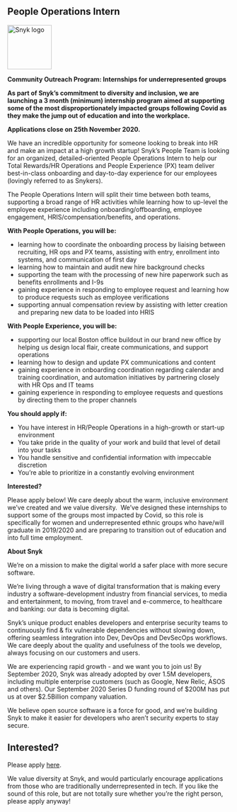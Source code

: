 People Operations Intern
---

<img src="https://res.cloudinary.com/snyk/image/upload/v1537345894/press-kit/brand/logo-black.png" width="100" alt="Snyk logo" />

<p><strong>Community Outreach Program: Internships for underrepresented groups&nbsp;</strong></p>
<p><strong>As part of Snyk’s commitment to diversity and inclusion, we are launching a 3 month (minimum) internship program aimed at supporting some of the most disproportionately impacted groups following Covid as they make the jump out of education and into the workplace.&nbsp;</strong></p>
<p><strong>Applications close on 25th November 2020.</strong></p>
<p><span style="font-weight: 400;">We have an incredible opportunity for someone looking to break into HR and make an impact at a high growth startup! Snyk’s People Team is looking for an organized, detailed-oriented People Operations Intern to help our Total Rewards/HR Operations and People Experience (PX) team deliver best-in-class onboarding and day-to-day experience for our employees (lovingly referred to as Snykers).</span></p>
<p><span style="font-weight: 400;">The People Operations Intern will split their time between both teams, supporting a broad range of HR activities while learning how to up-level the employee experience including onboarding/offboarding, employee engagement, HRIS/compensation/benefits, and operations.&nbsp;</span></p>
<p><strong>With People Operations, you will be:</strong></p>
<ul>
<li style="font-weight: 400;"><span style="font-weight: 400;">learning how to coordinate the onboarding process by liaising between recruiting, HR ops and PX teams, assisting with entry, enrollment into systems, and communication of first day</span></li>
<li style="font-weight: 400;"><span style="font-weight: 400;">learning how to maintain and audit new hire background checks</span></li>
<li style="font-weight: 400;"><span style="font-weight: 400;">supporting the team with the processing of new hire paperwork such as benefits enrollments and I-9s</span></li>
<li style="font-weight: 400;"><span style="font-weight: 400;">gaining experience in responding to employee request and learning how to produce requests such as employee verifications&nbsp;</span></li>
<li style="font-weight: 400;"><span style="font-weight: 400;">supporting annual compensation review by assisting with letter creation and preparing new data to be loaded into HRIS</span></li>
</ul>
<p><strong>With People Experience, you will be:</strong></p>
<ul>
<li style="font-weight: 400;"><span style="font-weight: 400;">supporting our local Boston office buildout in our brand new office by helping us design local flair, create communications, and support operations</span></li>
<li style="font-weight: 400;"><span style="font-weight: 400;">learning how to design and update PX communications and content&nbsp;</span></li>
<li style="font-weight: 400;"><span style="font-weight: 400;">gaining experience in onboarding coordination regarding calendar and training coordination, and automation initiatives by partnering closely with HR Ops and IT teams</span></li>
<li style="font-weight: 400;"><span style="font-weight: 400;">gaining experience in responding to employee requests and questions by directing them to the proper channels</span></li>
</ul>
<p><strong>You should apply if:</strong></p>
<ul>
<li style="font-weight: 400;"><span style="font-weight: 400;">You have interest in HR/People Operations in a high-growth or start-up environment</span></li>
<li style="font-weight: 400;"><span style="font-weight: 400;">You take pride in the quality of your work and build that level of detail into your tasks</span></li>
<li style="font-weight: 400;"><span style="font-weight: 400;">You handle sensitive and confidential information with impeccable discretion</span></li>
<li style="font-weight: 400;"><span style="font-weight: 400;">You’re able to prioritize in a constantly evolving environment</span></li>
</ul>
<p><strong>Interested?</strong></p>
<p><span style="font-weight: 400;">Please apply below! We care deeply about the warm, inclusive environment we’ve created and we value diversity.&nbsp; We’ve designed these internships to support some of the groups most impacted by Covid, so this role is specifically for women and underrepresented ethnic groups who have/will graduate in 2019/2020 and are preparing to transition out of education and into full time employment.</span></p>
<p><strong>About Snyk</strong></p>
<p><span style="font-weight: 400;">We’re on a mission to make the digital world a safer place with more secure software.</span></p>
<p><span style="font-weight: 400;">We’re living through a wave of digital transformation that is making every industry a software-development industry from financial services, to media and entertainment, to moving, from travel and e-commerce, to healthcare and banking: our data is becoming digital.</span></p>
<p><span style="font-weight: 400;">Snyk’s unique product enables developers and enterprise security teams to continuously find &amp; fix vulnerable dependencies without slowing down, offering seamless integration into Dev, DevOps and DevSecOps workflows. We care deeply about the quality and usefulness of the tools we develop, always focusing on our customers and users.</span></p>
<p><span style="font-weight: 400;">We are experiencing rapid growth - and we want you to join us! By September 2020, Snyk was already adopted by over 1.5M developers, including multiple enterprise customers (such as Google, New Relic, ASOS and others). Our September 2020 Series D funding round of $200M has put us at over $2.5Billion company valuation.</span></p>
<p><span style="font-weight: 400;">We believe open source software is a force for good, and we’re building Snyk to make it easier for developers who aren’t security experts to stay secure.</span></p>

Interested?
---

Please apply [here](https://boards.greenhouse.io/snyk/jobs/4968017002#app).

We value diversity at Snyk, and would particularly encourage applications from those who are traditionally underrepresented in tech.
If you like the sound of this role, but are not totally sure whether you’re the right person, please apply anyway!
